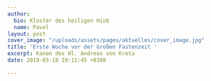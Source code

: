 ```yaml
---
author:
  bio: Kloster des heiligen Hiob
  name: Pavel
layout: post
cover_image: "/uploads/assets/pages/aktuelles/cover_image.jpg"
title: 'Erste Woche vor der Großen Fastenzeit '
excerpt: Kanon des Hl. Andreas von Kreta
date: 2019-03-18 19:11:45 +0100

---
```

